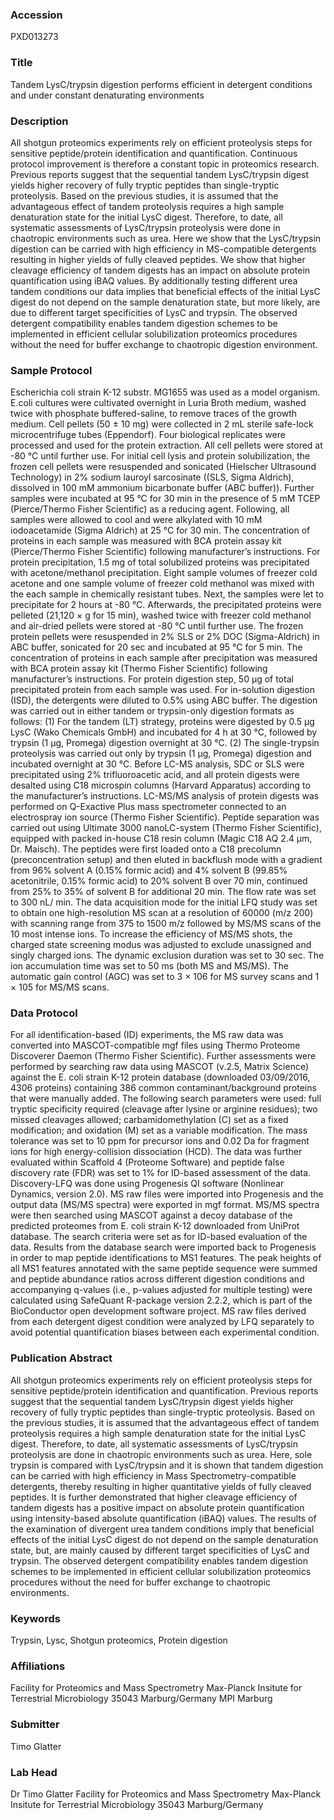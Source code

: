 ### Accession
PXD013273

### Title
Tandem LysC/trypsin digestion performs efficient in detergent conditions and under constant denaturating environments

### Description
All shotgun proteomics experiments rely on efficient proteolysis steps for sensitive peptide/protein identification and quantification. Continuous protocol improvement is therefore a constant topic in proteomics research. Previous reports suggest that the sequential tandem LysC/trypsin digest yields higher recovery of fully tryptic peptides than single-tryptic proteolysis. Based on the previous studies, it is assumed that the advantageous effect of tandem proteolysis requires a high sample denaturation state for the initial LysC digest. Therefore, to date, all systematic assessments of LysC/trypsin proteolysis were done in chaotropic environments such as urea. Here we show that the LysC/trypsin digestion can be carried with high efficiency in MS-compatible detergents resulting in higher yields of fully cleaved peptides. We show that higher cleavage efficiency of tandem digests has an impact on absolute protein quantification using iBAQ values. By additionally testing different urea tandem conditions our data implies that beneficial effects of the initial LysC digest do not depend on the sample denaturation state, but more likely, are due to different target specificities of LysC and trypsin. The observed detergent compatibility enables tandem digestion schemes to be implemented in efficient cellular solubilization proteomics procedures without the need for buffer exchange to chaotropic digestion environment.

### Sample Protocol
Escherichia coli strain K-12 substr. MG1655 was used as a model organism. E.coli cultures were cultivated overnight in Luria Broth medium, washed twice with phosphate buffered-saline, to remove traces of the growth medium. Cell pellets (50 ± 10 mg) were collected in 2 mL sterile safe-lock microcentrifuge tubes (Eppendorf). Four biological replicates were processed and used for the protein extraction. All cell pellets were stored at -80 °C until further use.  For initial cell lysis and protein solubilization, the frozen cell pellets were resuspended and sonicated (Hielscher Ultrasound Technology) in 2% sodium lauroyl sarcosinate ((SLS, Sigma Aldrich), dissolved in 100 mM ammonium bicarbonate buffer (ABC buffer)). Further samples were incubated at 95 °C for 30 min in the presence of 5 mM TCEP (Pierce/Thermo Fisher Scientific) as a reducing agent. Following, all samples were allowed to cool and were alkylated with 10 mM iodoacetamide (Sigma Aldrich) at 25 °C for 30 min. The concentration of proteins in each sample was measured with BCA protein assay kit (Pierce/Thermo Fisher Scientific) following manufacturer’s instructions.  For protein precipitation, 1.5 mg of total solubilized proteins was precipitated with acetone/methanol precipitation. Eight sample volumes of freezer cold acetone and one sample volume of freezer cold methanol was mixed with the each sample in chemically resistant tubes. Next, the samples were let to precipitate for 2 hours at -80 °C. Afterwards, the precipitated proteins were pelleted (21,120 × g for 15 min), washed twice with freezer cold methanol and air-dried pellets were stored at -80 °C until further use.  The frozen protein pellets were resuspended in 2% SLS or 2% DOC (Sigma-Aldrich) in ABC buffer, sonicated for 20 sec and incubated at 95 °C for 5 min. The concentration of proteins in each sample after precipitation was measured with BCA protein assay kit (Thermo Fisher Scientific) following manufacturer’s instructions.  For protein digestion step, 50 μg of total precipitated protein from each sample was used. For in-solution digestion (ISD), the detergents were diluted to 0.5% using ABC buffer. The digestion was carried out in either tandem or trypsin-only digestion formats as follows: (1) For the tandem (LT) strategy, proteins were digested by 0.5 µg LysC (Wako Chemicals GmbH) and incubated for 4 h at 30 °C, followed by trypsin (1 μg, Promega) digestion overnight at 30 °C. (2) The single-trypsin proteolysis was carried out only by trypsin (1 μg, Promega) digestion and incubated overnight at 30 °C. Before LC-MS analysis, SDC or SLS were precipitated using 2% trifluoroacetic acid, and all protein digests were desalted using C18 microspin columns (Harvard Apparatus) according to the manufacturer’s instructions.  LC-MS/MS analysis of protein digests was performed on Q-Exactive Plus mass spectrometer connected to an electrospray ion source (Thermo Fisher Scientific). Peptide separation was carried out using Ultimate 3000 nanoLC-system (Thermo Fisher Scientific), equipped with packed in-house C18 resin column (Magic C18 AQ 2.4 µm, Dr. Maisch). The peptides were first loaded onto a C18 precolumn (preconcentration setup) and then eluted in backflush mode with a gradient from 96% solvent A (0.15% formic acid) and 4% solvent B (99.85% acetonitrile, 0.15% formic acid) to 20% solvent B over 70 min, continued from 25% to 35% of solvent B for additional 20 min. The flow rate was set to 300 nL/ min. The data acquisition mode for the initial LFQ study was set to obtain one high-resolution MS scan at a resolution of 60000 (m/z 200) with scanning range from 375 to 1500 m/z followed by MS/MS scans of the 10 most intense ions. To increase the efficiency of MS/MS shots, the charged state screening modus was adjusted to exclude unassigned and singly charged ions. The dynamic exclusion duration was set to 30 sec. The ion accumulation time was set to 50 ms (both MS and MS/MS). The automatic gain control (AGC) was set to 3 × 106 for MS survey scans and 1 × 105 for MS/MS scans.

### Data Protocol
For all identification-based (ID) experiments, the MS raw data was converted into MASCOT-compatible mgf files using Thermo Proteome Discoverer Daemon (Thermo Fisher Scientific). Further assessments were performed by searching raw data using MASCOT (v.2.5, Matrix Science) against the E. coli strain K-12 protein database (downloaded 03/09/2016, 4306 proteins) containing 386 common contaminant/background proteins that were manually added. The following search parameters were used: full tryptic specificity required (cleavage after lysine or arginine residues); two missed cleavages allowed; carbamidomethylation (C) set as a fixed modification; and oxidation (M) set as a variable modification. The mass tolerance was set to 10 ppm for precursor ions and 0.02 Da for fragment ions for high energy-collision dissociation (HCD). The data was further evaluated within Scaffold 4 (Proteome Software) and peptide false discovery rate (FDR) was set to 1% for ID-based assessment of the data. Discovery-LFQ was done using Progenesis QI software (Nonlinear Dynamics, version 2.0).  MS raw files were imported into Progenesis and the output data (MS/MS spectra) were exported in mgf format. MS/MS spectra were then searched using MASCOT against a decoy database of the predicted proteomes from E. coli strain K-12 downloaded from UniProt database. The search criteria were set as for ID-based evaluation of the data. Results from the database search were imported back to Progenesis in order to map peptide identifications to MS1 features. The peak heights of all MS1 features annotated with the same peptide sequence were summed and peptide abundance ratios across different digestion conditions and accompanying q-values (i.e., p-values adjusted for multiple testing) were calculated using SafeQuant R-package version 2.2.2, which is part of the BioConductor open development software project. MS raw files derived from each detergent digest condition were analyzed by LFQ separately to avoid potential quantification biases between each experimental condition.

### Publication Abstract
All shotgun proteomics experiments rely on efficient proteolysis steps for sensitive peptide/protein identification and quantification. Previous reports suggest that the sequential tandem LysC/trypsin digest yields higher recovery of fully tryptic peptides than single-tryptic proteolysis. Based on the previous studies, it is assumed that the advantageous effect of tandem proteolysis requires a high sample denaturation state for the initial LysC digest. Therefore, to date, all systematic assessments of LysC/trypsin proteolysis are done in chaotropic environments such as urea. Here, sole trypsin is compared with LysC/trypsin and it is shown that tandem digestion can be carried with high efficiency in Mass Spectrometry-compatible detergents, thereby resulting in higher quantitative yields of fully cleaved peptides. It is further demonstrated that higher cleavage efficiency of tandem digests has a positive impact on absolute protein quantification using intensity-based absolute quantification (iBAQ) values. The results of the examination of divergent urea tandem conditions imply that beneficial effects of the initial LysC digest do not depend on the sample denaturation state, but, are mainly caused by different target specificities of LysC and trypsin. The observed detergent compatibility enables tandem digestion schemes to be implemented in efficient cellular solubilization proteomics procedures without the need for buffer exchange to chaotropic environments.

### Keywords
Trypsin, Lysc, Shotgun proteomics, Protein digestion

### Affiliations
Facility for Proteomics and Mass Spectrometry Max-Planck Insitute for Terrestrial Microbiology 35043 Marburg/Germany
MPI Marburg

### Submitter
Timo Glatter

### Lab Head
Dr Timo Glatter
Facility for Proteomics and Mass Spectrometry Max-Planck Insitute for Terrestrial Microbiology 35043 Marburg/Germany


